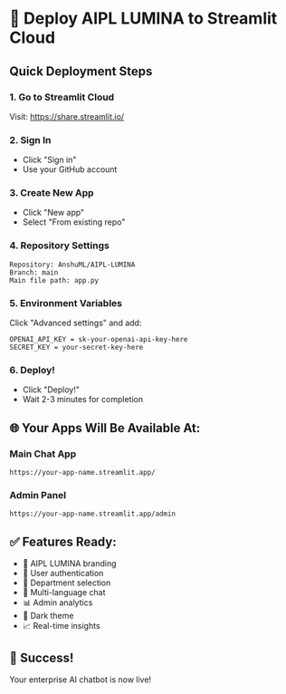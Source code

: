 # 🚀 Deploy AIPL LUMINA to Streamlit Cloud

## Quick Deployment Steps

### 1. Go to Streamlit Cloud
Visit: https://share.streamlit.io/

### 2. Sign In
- Click "Sign in" 
- Use your GitHub account

### 3. Create New App
- Click "New app"
- Select "From existing repo"

### 4. Repository Settings
```
Repository: AnshuML/AIPL-LUMINA
Branch: main
Main file path: app.py
```

### 5. Environment Variables
Click "Advanced settings" and add:

```
OPENAI_API_KEY = sk-your-openai-api-key-here
SECRET_KEY = your-secret-key-here
```

### 6. Deploy!
- Click "Deploy!"
- Wait 2-3 minutes for completion

## 🌐 Your Apps Will Be Available At:

### Main Chat App
`https://your-app-name.streamlit.app/`

### Admin Panel  
`https://your-app-name.streamlit.app/admin`

## ✅ Features Ready:
- 🏢 AIPL LUMINA branding
- 🔐 User authentication
- 🏢 Department selection
- 💬 Multi-language chat
- 📊 Admin analytics
- 🎨 Dark theme
- 📈 Real-time insights

## 🎉 Success!
Your enterprise AI chatbot is now live!

